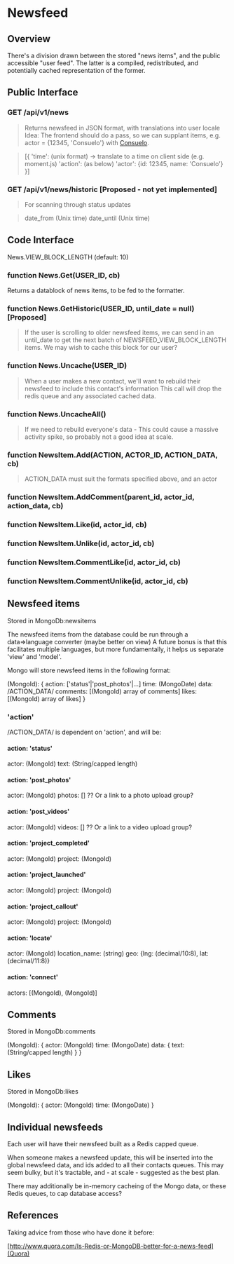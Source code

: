 # Newsfeed

## Overview

There's a division drawn between the stored "news items", and the public accessible "user feed". The latter is a compiled, redistributed, and potentially cached representation of the former.

## Public Interface

### GET /api/v1/news

> Returns newsfeed in JSON format, with translations into user locale
> Idea: The frontend should do a pass, so we can supplant items, e.g. actor = {12345, 'Consuelo'} with <a href="user/12345">Consuelo</a>.

> [{
>	'time': (unix format) -> translate to a time on client side (e.g. moment.js)
>	'action': (as below)
>	'actor': {id: 12345, name: 'Consuelo'}
>}]

### GET /api/v1/news/historic [Proposed - not yet implemented]

> For scanning through status updates

> date_from (Unix time)
> date_until (Unix time)


## Code Interface

News.VIEW_BLOCK_LENGTH (default: 10)

### function News.Get(USER_ID, cb)

Returns a datablock of news items, to be fed to the formatter.


### function News.GetHistoric(USER_ID, until_date = null) [Proposed]

> If the user is scrolling to older newsfeed items, we can send in an until_date to get the next batch of NEWSFEED_VIEW_BLOCK_LENGTH items.
> We may wish to cache this block for our user?


### function News.Uncache(USER_ID)

> When a user makes a new contact, we'll want to rebuild their newsfeed to include this contact's information
> This call will drop the redis queue and any associated cached data.


### function News.UncacheAll()

> If we need to rebuild everyone's data - This could cause a massive activity spike, so probably not a good idea at scale.


### function NewsItem.Add(ACTION, ACTOR_ID, ACTION_DATA, cb)

> ACTION_DATA must suit the formats specified above, and an actor


### function NewsItem.AddComment(parent_id, actor_id, action_data, cb)

### function NewsItem.Like(id, actor_id, cb)

### function NewsItem.Unlike(id, actor_id, cb)

### function NewsItem.CommentLike(id, actor_id, cb)

### function NewsItem.CommentUnlike(id, actor_id, cb)


## Newsfeed items

Stored in MongoDb:newsitems

The newsfeed items from the database could be run through a data=>language converter (maybe better on view)
A future bonus is that this facilitates multiple languages, but more fundamentally, it helps us separate 'view' and 'model'.

Mongo will store newsfeed items in the following format:

(MongoId): {
	action: ['status'|'post_photos'|...]
	time: (MongoDate)
	data: /ACTION_DATA/
	comments: [(MongoId) array of comments]
	likes: [(MongoId) array of likes]
}


### 'action'

/ACTION_DATA/ is dependent on 'action', and will be:

#### action: 'status'

actor: (MongoId)
text: (String/capped length)

#### action: 'post_photos'

actor: (MongoId)
photos: []		?? Or a link to a photo upload group?

#### action: 'post_videos'

actor: (MongoId)
videos: []		?? Or a link to a video upload group?

#### action: 'project_completed'

actor: (MongoId)
project: (MongoId)

#### action: 'project_launched'

actor: (MongoId)
project: (MongoId)

#### action: 'project_callout'

actor: (MongoId)
project: (MongoId)

#### action: 'locate'

actor: (MongoId)
location_name: (string)
geo: {lng: (decimal/10:8), lat: (decimal/11:8)}

#### action: 'connect'

actors: [(MongoId), (MongoId)]


## Comments

Stored in MongoDb:comments

(MongoId): {
	actor: (MongoId)
	time: (MongoDate)
	data: {
		text: (String/capped length)
	}
}


## Likes

Stored in MongoDb:likes

(MongoId): {
	actor: (MongoId)
	time: (MongoDate)
}


## Individual newsfeeds

Each user will have their newsfeed built as a Redis capped queue.

When someone makes a newsfeed update, this will be inserted into the global newsfeed data, and ids added to all their contacts queues.
This may seem bulky, but it's tractable, and - at scale - suggested as the best plan.

There may additionally be in-memory cacheing of the Mongo data, or these Redis queues, to cap database access?


## References

Taking advice from those who have done it before:

[http://www.quora.com/Is-Redis-or-MongoDB-better-for-a-news-feed](Quora)
